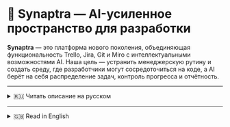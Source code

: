 # 🚀 Synaptra — AI-усиленное пространство для разработки

**Synaptra** — это платформа нового поколения, объединяющая функциональность Trello, Jira, Git и Miro с интеллектуальными возможностями AI. Наша цель — устранить менеджерскую рутину и создать среду, где разработчики могут сосредоточиться на коде, а AI берёт на себя распределение задач, контроль прогресса и отчётность.

---

<details>
<summary>🇷🇺 Читать описание на русском</summary>

## 💡 Ключевая идея

Synaptra заменяет традиционную цепочку "менеджер → тимлид → разработчик" на AI-ассистента, который:

- 📌 Понимает задачи от менеджеров.
- 🧠 Автоматически распределяет их между разработчиками.
- 🔍 Анализирует коммиты и pull requests.
- 📊 Контролирует выполнение задач и формирует отчёты.
- 🤖 В будущем: участвует в code review, помогает в CI/CD, генерирует документацию.

> ⚠️ **Важно:** Synaptra **не заменяет тимлида**, а усиливает его. AI-ассистент берёт на себя рутину, позволяя тимлиду сосредоточиться на архитектуре, росте команды и стратегических решениях. Это облегчает коммуникацию, делает процесс постановки задач и контроля более прозрачным и понятным для всей команды.

---

## 🔐 Безопасность и развертывание

Synaptra поставляется как **коробочное решение**, которое можно развернуть на внутреннем сервере компании. Это обеспечивает:

- 🔒 Полный контроль над данными.
- 🌐 Работа без зависимости от внешних облаков.
- 🛡 Соответствие внутренним политикам безопасности.

---

## 🧩 Модули и структура

### ✅ Реализовано:
- **Auth** — JWT-аутентификация, история входов, подтверждение устройств.
- **Project** — управление проектами и командами.
- **Kanban** — визуальная доска задач с поддержкой гибкого workflow.

### 🆕 Новый интерфейс:
- Страница авторизации и регистрации
- Главный дашборд
- Онбординг для быстрого старта в проекте

### 🔄 В процессе:
- **Git Integration (MVP)** — webhooks для GitHub/GitLab, анализ коммитов.
- **AI-ассистент** — интеллектуальное распределение и мониторинг задач.

---

## 🧠 Что умеет AI

> **Synaptra AI** = виртуальный тимлид.

- ⚙️ Назначает задачи с учётом навыков, загрузки и контекста.
- 🧾 Генерирует отчёты и статус обновления.
- 📎 Связывает задачи с коммитами.
- 🗂 Предлагает улучшения в декомпозиции задач.
- 🤝 Поддерживает команду как цифровой помощник.

---

## 🛠 Стек технологий

- **Backend**: Laravel 12, модульная архитектура (DDD-inspired)
- **Frontend**: Blade (SSR, без SPA в MVP)
- **Язык**: PHP 8.3+
- **Инфраструктура контейнеров (Laravel Sail)**:
    - Docker с базовой конфигурацией
    - Контейнеры: `soketi` (WebSocket сервер), `redis`, `mysql`, `elasticsearch`
- **Git-интеграция**: Webhooks (GitHub/GitLab)
- **AI**: NLP, ML (в будущем — LLM и embedding store)

> 🔧 В планах — пересмотр и оптимизация Docker-структуры для более гибкого масштабирования и расширения функционала. Будет создан не базовый Sail `docker-compose.yml`, а более чётко разделённая и улучшенная структура контейнеров.


## 📁 Архитектура проекта (пример модуля)

```
Modules/
└── Auth/
    ├── Application/
    ├── Domain/
    ├── Http/
    └── Infrastructure/
```

> Принцип разделения: Application (UseCases, DTO) / Domain (Entities, Contracts) / Infrastructure (Eloquent, сервисы, миграции) / Http (контроллеры, middleware, requests, ресурсы)

---

## 🛣 Roadmap

| Версия | Особенности |
|--------|-------------|
| MVP    | Auth + Project + Kanban + Git (через webhook) |
| v1.1   | AI-ассистент, анализ задач и активности |
| v2     | Микросервисная архитектура, CI/CD |
| v3     | Визуальное управление (Miro-style), собственное git-хранилище |

---

## 🌟 Почему Synaptra?

- ⏱ Меньше времени на менеджмент — больше на код.
- 🤖 Интеллектуальный ассистент вместо ручного контроля.
- 🧠 AI-помощник, обучаемый под команду.
- 🌐 Единая экосистема без разрозненных сервисов.
- 🧩 Поддержка локального развёртывания для максимальной безопасности.

---

## 🧾 Текущие коммиты

| Имя  | Ветка  | Описание                                                                        | Статус     |
|------|--------|---------------------------------------------------------------------------------|------------|
| SA01 | `sa01` | Полностью реализован Onboarding                                                 | В процессе |
| SA02 | `sa02` | Реализован модуль AccessControl, отвечающий за управление ролями и разрешениями | Завершено  |

> 📌 **Формат названия веток:** `SAxx`, где `SA` — от *Synaptra*, а `xx` — номер задачи. Таблица фиксирует два завершённых коммита и один текущий в работе, чтобы наглядно отслеживать прогресс.

---

## 📬 Контакты

Создатель: [Egor Titov](mailto:titov.ggg2017@yandex.ru)

</details>

---

<details>
<summary>🇬🇧 Read in English</summary>

## 💡 Core Idea

Synaptra replaces the traditional chain “manager → tech lead → developer” with an AI assistant that:

- 📌 Understands tasks from managers.
- 🧠 Automatically distributes them among developers.
- 🔍 Analyzes commits and pull requests.
- 📊 Tracks progress and generates reports.
- 🤖 Future goals: code reviews, CI/CD help, and automatic documentation.

> ⚠️ **Note:** Synaptra **does not replace tech leads** — it empowers them. The AI handles repetitive tasks so that tech leads can focus on architecture, team development, and strategic planning. It improves communication, transparency, and task management across the team.

---

## 🔐 Security & Deployment

Synaptra is available as an **on-premise box solution**, which can be deployed on the client’s internal servers for:

- 🔒 Full data control.
- 🌐 Operation without third-party cloud dependencies.
- 🛡 Compliance with internal security policies.

---

## 🧩 Modules & Structure

### ✅ Implemented:
- **Auth** — JWT authentication, login history, device confirmations.
- **Project** — project and team management.
- **Kanban** — visual task board with flexible workflows.

### 🆕 UI Added:
- Login and registration screens
- Main dashboard
- Onboarding for quick project setup

### 🔄 In Progress:
- **Git Integration (MVP)** — webhooks for GitHub/GitLab, commit analysis.
- **AI Assistant** — intelligent task allocation and monitoring.

---

## 🧠 What Synaptra AI Can Do

> **Synaptra AI** = your virtual tech lead.

- ⚙️ Assigns tasks based on skills, workload, and context.
- 🧾 Generates reports and status updates.
- 📎 Links tasks to commits.
- 🗂 Suggests better task decomposition.
- 🤝 Supports the team as a digital assistant.

---

## 🛠  Tech Stack

- **Backend**: Laravel 12, modular architecture (DDD-inspired)
- **Frontend**: Blade (SSR, no SPA in MVP)
- **Language**: PHP 8.3+
- **Container Infrastructure (Laravel Sail)**:
    - Docker with basic configuration
    - Containers: `soketi` (WebSocket server), `redis`, `mysql`, `elasticsearch`
- **Git Integration**: Webhooks (GitHub/GitLab)
- **AI**: NLP, ML (future — LLM and embedding store)

> 🔧 Planned revision and optimization of the Docker setup for better scalability and extended functionality. Instead of the basic Sail `docker-compose.yml`, a more clearly separated and improved container structure will be created.

## 📁 Project Architecture (Module Example)

```
Modules/
└── Auth/
    ├── Application/
    ├── Domain/
    ├── Http/
    └── Infrastructure/
```

> Separation principles: Application (UseCases, DTOs) / Domain (Entities, Contracts) / Infrastructure (Eloquent, services, migrations) / Http (controllers, middleware, requests, resources)

---

## 🛣 Roadmap

| Version | Features |
|---------|----------|
| MVP     | Auth + Project + Kanban + Git (via webhook) |
| v1.1    | AI assistant, task and activity analysis |
| v2      | Microservices architecture, CI/CD |
| v3      | Visual planning (Miro-style), own Git storage |

---

## 🌟 Why Synaptra?

- ⏱ Less time on management — more time for code.
- 🤖 Smart assistant instead of manual control.
- 🧠 AI tailored to your team.
- 🌐 Unified ecosystem without scattered tools.
- 🧩 On-prem deployment for full control and security.

---

## 🧾 Commit Activity

| Name | Branch | Commit Description                                                   | Status        |
|------|--------|----------------------------------------------------------------------|---------------|
| SA01 | `sa01` | Fully implemented Onboarding                                         | In progress   |
| SA02 | `sa02` | Introduced AccessControl module to handle user roles and permissions | Completed     |

> 📌 **Branch name format:** `SAxx`, where `SA` stands for Synaptra and `xx` is the task number. The table shows two recent closed commits and the current one in progress to track development progress clearly.

---

## 📬 Contact

Creator: [Egor Titov](mailto:titov.ggg2017@yandex.ru)

</details>

